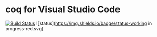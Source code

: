# coq for Visual Studio Code

[![Build Status](https://travis-ci.org/zjhmale/vscode-coq.svg?branch=master)](https://travis-ci.org/zjhmale/vscode-coq)
![status](https://img.shields.io/badge/status-working in progress-red.svg)
